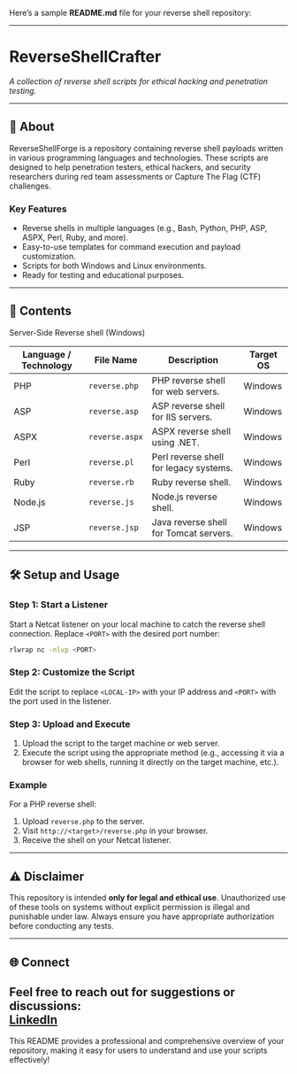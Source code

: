 Here’s a sample **README.md** file for your reverse shell repository:

---

# ReverseShellCrafter 
*A collection of reverse shell scripts for ethical hacking and penetration testing.*

---

## 🚀 **About**  
ReverseShellForge is a repository containing reverse shell payloads written in various programming languages and technologies. These scripts are designed to help penetration testers, ethical hackers, and security researchers during red team assessments or Capture The Flag (CTF) challenges.

### **Key Features**  
- Reverse shells in multiple languages (e.g., Bash, Python, PHP, ASP, ASPX, Perl, Ruby, and more).  
- Easy-to-use templates for command execution and payload customization.  
- Scripts for both Windows and Linux environments.  
- Ready for testing and educational purposes.  

---

## 📂 **Contents**  
Server-Side Reverse shell (Windows)

| Language / Technology | File Name                | Description                              | Target OS |
|------------------------|--------------------------|------------------------------------------|-----------|
| PHP                   | `reverse.php`           | PHP reverse shell for web servers.      | Windows  |
| ASP                   | `reverse.asp`           | ASP reverse shell for IIS servers.      | Windows   |
| ASPX                  | `reverse.aspx`          | ASPX reverse shell using .NET.          | Windows   |
| Perl                  | `reverse.pl`            | Perl reverse shell for legacy systems.  | Windows  |
| Ruby                  | `reverse.rb`            | Ruby reverse shell.                     | Windows  |
| Node.js               | `reverse.js`            | Node.js reverse shell.                  | Windows  |
| JSP                   | `reverse.jsp`           | Java reverse shell for Tomcat servers.  | Windows  |

---

## 🛠 **Setup and Usage**  

### **Step 1**: Start a Listener  
Start a Netcat listener on your local machine to catch the reverse shell connection. Replace `<PORT>` with the desired port number:  
```bash
rlwrap nc -nlvp <PORT>
```

### **Step 2**: Customize the Script  
Edit the script to replace `<LOCAL-IP>` with your IP address and `<PORT>` with the port used in the listener.

### **Step 3**: Upload and Execute  
1. Upload the script to the target machine or web server.  
2. Execute the script using the appropriate method (e.g., accessing it via a browser for web shells, running it directly on the target machine, etc.).  

### **Example**  
For a PHP reverse shell:  
1. Upload `reverse.php` to the server.  
2. Visit `http://<target>/reverse.php` in your browser.  
3. Receive the shell on your Netcat listener.

---

## ⚠️ **Disclaimer**  
This repository is intended **only for legal and ethical use**. Unauthorized use of these tools on systems without explicit permission is illegal and punishable under law. Always ensure you have appropriate authorization before conducting any tests.

---

## 🌐 **Connect**  
Feel free to reach out for suggestions or discussions:  
[LinkedIn](https://www.linkedin.com/in/mgamal202/)
---

This README provides a professional and comprehensive overview of your repository, making it easy for users to understand and use your scripts effectively!
